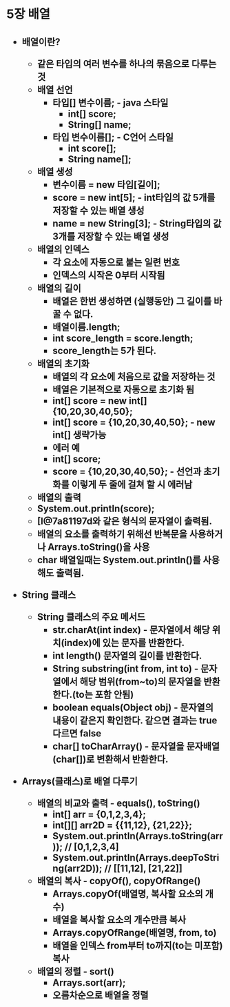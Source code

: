 <h1>5장 배열

<h2>

- 배열이란?
  - 같은 타입의 여러 변수를 하나의 묶음으로 다루는 것
  - 배열 선언
    - 타입[] 변수이름;  -  java 스타일
      - int[] score;
      - String[] name;
    - 타입 변수이름[];  -  C언어 스타일
      - int score[];
      - String name[];
  - 배열 생성
    - 변수이름 = new 타입[길이];
    - score = new int[5];  -  int타입의 값 5개를 저장할 수 있는 배열 생성
    - name = new String[3];   -  String타입의 값 3개를 저장할 수 있는 배열 생성
  - 배열의 인덱스
    - 각 요소에 자동으로 붙는 일련 번호
    - 인덱스의 시작은 0부터 시작됨
  - 배열의 길이
    - 배열은 한번 생성하면 (실행동안) 그 길이를 바꿀 수 없다.
    - 배열이름.length;
    - int score_length = score.length;
    - score_length는 5가 된다.
  - 배열의 초기화
    - 배열의 각 요소에 처음으로 값을 저장하는 것
    - 배열은 기본적으로 자동으로 초기화 됨
    - int[] score = new int[] {10,20,30,40,50};
    - int[] score = {10,20,30,40,50};  -  new int[] 생략가능
    - 에러 예
    - int[] score;
    - score = {10,20,30,40,50};  -  선언과 초기화를 이렇게 두 줄에 걸쳐 할 시 에러남
  - 배열의 출력
  - System.out.println(score);
  - [I@7a81197d와 같은 형식의 문자열이 출력됨.
  - 배열의 요소를 출력하기 위해선 반복문을 사용하거나 Arrays.toString()을 사용
  - char 배열일때는 System.out.println()를 사용해도 출력됨.

- String 클래스
  - String 클래스의 주요 메서드
    - str.charAt(int index) - 문자열에서 해당 위치(index)에 있는 문자를 반환한다.
    - int length() 문자열의 길이를 반환한다.
    - String substring(int from, int to)  -  문자열에서 해당 범위(from~to)의 문자열을 반환한다.(to는 포함 안됨)
    - boolean equals(Object obj) -  문자열의 내용이 같은지 확인한다. 같으면 결과는 true 다르면 false
    - char[] toCharArray() -  문자열을 문자배열(char[])로 변환해서 반환한다.
- Arrays(클래스)로 배열 다루기
  - 배열의 비교와 출력   -  equals(), toString()
    - int[] arr = {0,1,2,3,4};
    - int[][] arr2D = {{11,12}, {21,22}};
    - System.out.println(Arrays.toString(arr));   // [0,1,2,3,4]
    - System.out.println(Arrays.deepToString(arr2D)); // [[11,12], [21,22]]
  - 배열의 복사   -  copyOf(), copyOfRange()
    - Arrays.copyOf(배열명, 복사할 요소의 개수)
    - 배열을 복사할 요소의 개수만큼 복사
    - Arrays.copyOfRange(배열명, from, to)
    - 배열을 인덱스 from부터 to까지(to는 미포함) 복사
  - 배열의 정렬   -  sort()
    - Arrays.sort(arr);
    - 오름차순으로 배열을 정렬